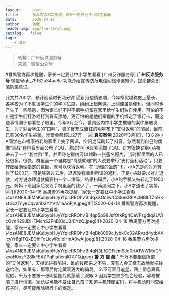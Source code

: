 ```yaml
---
layout:     post
title:      番禺警方再次提醒，家长一定要让中小学生看看
date:       2020-04-18
author:     转载
header-img: img/the-first.png
catalog:   false
tags:
    - 其他
---
```


<blockquote><p>转载：广州反诈服务号<br>
来源：微信公众号</p></blockquote>

#番禺警方再次提醒，家长一定要让中小学生看看
[广州反诈服务号]
**广州反诈服务号**
微信号gh_79f32a34aa8c
功能介绍宣传防范电信网络诈骗知识，提高群众识骗防骗意识。

此文共700字，预计阅读时长两分钟
受新冠疫情影响，今年寒假堪称史上最长，各学校为了不耽误学生们的学习进度，纷纷上起网课，上网课虽是便利，但同时也产生了一些隐患，因为家长们不得不把手机留在家里给学生们独自使用，可怕的不止是学生们打游戏打到昏天黑地，更可怕的是他们掌握的手机绑定了银行卡，而这些事情骗子都看在了眼里。今年3月至今，番禺区内中小学生被骗的案件屡屡发生，为了迎合学生的“口味”，骗子冒充成当红的明星布下“支付返利”的骗局，目前已有30名学生被骗，涉案金额超过27万。
![]({{site.baseurl}}/postimg/4xzANE8JEMaKuibybHJyYfpicRROhvBI4q4hLWgpjN2JVbiaicfOFdoEsgjpibI5ZZUpoHVS4N3NgtibsmTCd6y9TLsA.png)
**真实案例**
2020年3月1日，13岁的小A同学在市桥康裕北的家里上完了网课，空闲之际刷起了抖音，忽然看到自己的偶像“肖战”在抖音里面公布了QQ，激动的小A赶紧添加了QQ，对方很快又把小A拉进去了一个“粉丝群”里，并声称在群内可以领取一张签名照片，当时群里面的人已经很多。很快，群里面一个自称是“肖战助理”的人说要举行“支付返利活动”，只要转账给助理指定的数额，就可以获得返利，在“助理的蛊惑”下，小A先是向对方转账了1200元。可是钱转过去后，迟迟没有收到所谓的返利，于是小A就要求对方退款，对方说办理退款需要扫一个二维码，结果扫码后，小A的手机又被转走了1950元。妈妈下班回家后发现手机里面的钱少了，一再追问之下，小A才道出了实情。
![]({{site.baseurl}}/postimg/4xzANE8JEMaKuibybHJyYfpicRROhvBI4q49JzgCnamEHvicXYtT1IkTBS2PJFq7yk5FNb8AcVQtWc8Y19mZouxvw.jpeg)![](2020-04-18
番禺警方再次提醒，家长一定要让中小学生看看\\4xzANE8JEMaKuibybHJyYfpicRROhvBI4qXXGnIwrI4S9eKRhAcMBlLTZhHKsfGczTnyeCqvdrib3YYVtV1aAdPjA.jpeg)![](2020-04-18
番禺警方再次提醒，家长一定要让中小学生看看\\4xzANE8JEMaKuibybHJyYfpicRROhvBI4qp5p98JsfOtkRg4OaVFsgdIq2UVicOvn429JDHFMchS2PnBXicU3rEYzQ.jpeg)![](2020-04-18
番禺警方再次提醒，家长一定要让中小学生看看\\4xzANE8JEMaKuibybHJyYfpicRROhvBI4qBk8099cJybkCc02ARvzd4ytbXXicyYr8gITQxEOhIFdLicwRqibHmA0wA.jpeg)![](2020-04-18
番禺警方再次提醒，家长一定要让中小学生看看\\4xzANE8JEMaKuibybHJyYfpicRROhvBI4qN3LfGOFicm9Jd0rtA1WWMqCYzxoH0xzY28lkFEAj1PqFiaficnjlO7J1Q.jpeg)
**警**
**方**
**提**
**醒**
1.千万不要相信所谓的“支付返利”，天掉馅饼有陷阱，谁的钱都来之不易，没有人会无缘无故地就把钱送给你，如果有，那背后肯定藏着更大的骗局。
2.不可盲目追星，网上信息真真假假，千万不要被一张明星图片就蒙蔽了双眼
3.因为学生缺少社会经验，容易被骗子进行诱骗，家长尽可能不要让自己孩子知道手机转账密码，将手机长时间交给孩子时，尽可能解除银行卡的绑定。
